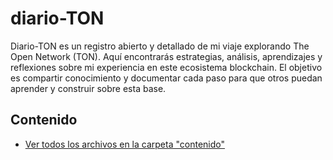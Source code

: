 # diario-TON
Diario-TON es un registro abierto y detallado de mi viaje explorando The Open Network (TON). Aquí encontrarás estrategias, análisis, aprendizajes y reflexiones sobre mi experiencia en este ecosistema blockchain. El objetivo es compartir conocimiento y documentar cada paso para que otros puedan aprender y construir sobre esta base.

## Contenido
- [Ver todos los archivos en la carpeta "contenido"](contenido/)
